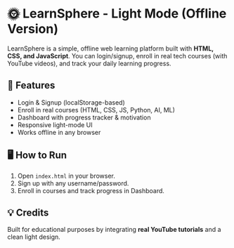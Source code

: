 
# 🌞 LearnSphere - Light Mode (Offline Version)

LearnSphere is a simple, offline web learning platform built with **HTML, CSS, and JavaScript**.
You can login/signup, enroll in real tech courses (with YouTube videos), and track your daily learning progress.

## 🚀 Features
- Login & Signup (localStorage-based)
- Enroll in real courses (HTML, CSS, JS, Python, AI, ML)
- Dashboard with progress tracker & motivation
- Responsive light-mode UI
- Works offline in any browser

## 🖥️ How to Run
1. Open `index.html` in your browser.
2. Sign up with any username/password.
3. Enroll in courses and track progress in Dashboard.

## 💡 Credits
Built for educational purposes by integrating **real YouTube tutorials** and a clean light design.
